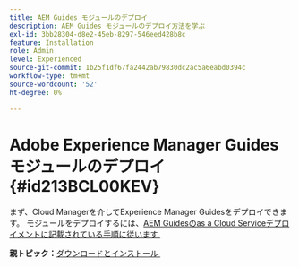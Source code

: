 ```yaml
---
title: AEM Guides モジュールのデプロイ
description: AEM Guides モジュールのデプロイ方法を学ぶ
exl-id: 3bb28304-d8e2-45eb-8297-546eed428b8c
feature: Installation
role: Admin
level: Experienced
source-git-commit: 1b25f1df67fa2442ab79830dc2ac5a6eabd0394c
workflow-type: tm+mt
source-wordcount: '52'
ht-degree: 0%

---
```


# Adobe Experience Manager Guides モジュールのデプロイ {#id213BCL00KEV}

まず、Cloud Managerを介してExperience Manager Guidesをデプロイできます。 モジュールをデプロイするには、[AEM Guidesのas a Cloud Serviceデプロイメントに記載されている手順に従います &#x200B;](../release-info/deploy-xml-on-aemaacs.md)



**親トピック：**&#x200B;[&#x200B; ダウンロードとインストール &#x200B;](download-install.md)
